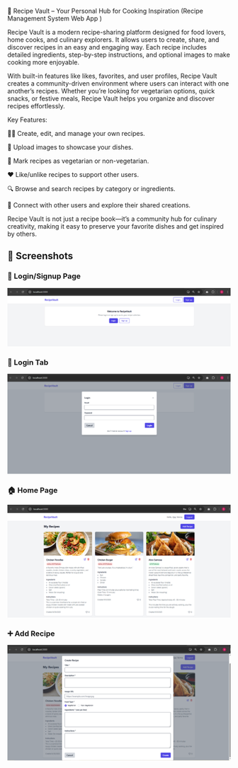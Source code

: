 📖 Recipe Vault – Your Personal Hub for Cooking Inspiration (Recipe Management System Web App )

Recipe Vault is a modern recipe-sharing platform designed for food lovers, home cooks, and culinary explorers. It allows users to create, share, and discover recipes in an easy and engaging way. Each recipe includes detailed ingredients, step-by-step instructions, and optional images to make cooking more enjoyable.

With built-in features like likes, favorites, and user profiles, Recipe Vault creates a community-driven environment where users can interact with one another’s recipes. Whether you’re looking for vegetarian options, quick snacks, or festive meals, Recipe Vault helps you organize and discover recipes effortlessly.

Key Features:

👨‍🍳 Create, edit, and manage your own recipes.

📸 Upload images to showcase your dishes.

🥗 Mark recipes as vegetarian or non-vegetarian.

❤️ Like/unlike recipes to support other users.

🔍 Browse and search recipes by category or ingredients.

👥 Connect with other users and explore their shared creations.

Recipe Vault is not just a recipe book—it’s a community hub for culinary creativity, making it easy to preserve your favorite dishes and get inspired by others.

## 📸 Screenshots

### 🔑 Login/Signup Page
![Login Page](screenshots/rs2.PNG)

### 🍴 Login Tab
![Login Tab](screenshots/rs3.PNG)

### 🏠 Home Page
![Home Page](screenshots/rs1.PNG)

### ➕ Add Recipe
![Create Recipe](screenshots/rs4.PNG)

